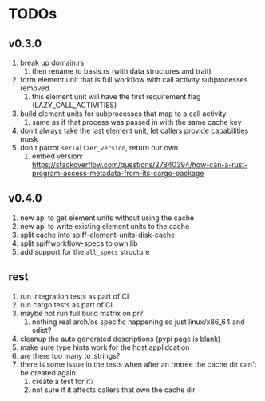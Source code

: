 # TODOs

## v0.3.0

1. break up domain.rs
   1. then rename to basis.rs (with data structures and trait)
1. form element unit that is full workflow with call activity subprocesses removed
   1. this element unit will have the first requirement flag (LAZY_CALL_ACTIVITIES)
1. build element units for subprocesses that map to a call activity
   1. same as if that process was passed in with the same cache key
1. don't always take the last element unit, let callers provide capabilities mask
1. don't parrot `serializer_version`, return our own
   1. embed version: https://stackoverflow.com/questions/27840394/how-can-a-rust-program-access-metadata-from-its-cargo-package

## v0.4.0

1. new api to get element units without using the cache
1. new api to write existing element units to the cache
1. split cache into spiff-element-units-disk-cache
1. split spiffworkflow-specs to own lib
1. add support for the `all_specs` structure

## rest

1. run integration tests as part of CI
1. run cargo tests as part of CI
1. maybe not run full build matrix on pr?
   1. nothing real arch/os specific happening so just linux/x86_64 and sdist?
1. cleanup the auto generated descriptions (pypi page is blank)
1. make sure type hints work for the host applidcation
1. are there too many to_strings?
1. there is some issue in the tests when after an rmtree the cache dir can't be created again
   1. create a test for it?
   1. not sure if it affects callers that own the cache dir